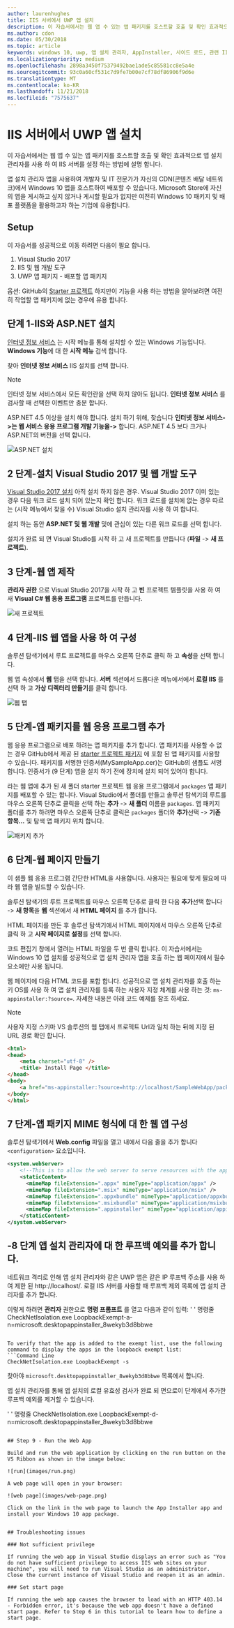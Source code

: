 ```yaml
---
author: laurenhughes
title: IIS 서버에서 UWP 앱 설치
description: 이 자습서에서는 웹 앱 수 있는 앱 패키지를 호스트할 호출 및 확인 효과적으로 앱 설치 관리자를 사용 하 여 IIS 서버를 설정 하는 방법에 설명 합니다.
ms.author: cdon
ms.date: 05/30/2018
ms.topic: article
keywords: windows 10, uwp, 앱 설치 관리자, AppInstaller, 사이드 로드, 관련 IIS 서버 설정, 선택적 패키지
ms.localizationpriority: medium
ms.openlocfilehash: 2898a3450f75379492bae1ade5c85581cc8e5a4e
ms.sourcegitcommit: 93c0a60cf531c7d9fe7b00e7cf78df86906f9d6e
ms.translationtype: MT
ms.contentlocale: ko-KR
ms.lasthandoff: 11/21/2018
ms.locfileid: "7575637"
---
```

# <a name="install-a-uwp-app-from-an-iis-server"></a>IIS 서버에서 UWP 앱 설치

이 자습서에서는 웹 앱 수 있는 앱 패키지를 호스트할 호출 및 확인 효과적으로 앱 설치 관리자를 사용 하 여 IIS 서버를 설정 하는 방법에 설명 합니다.

앱 설치 관리자 앱을 사용하여 개발자 및 IT 전문가가 자신의 CDN(콘텐츠 배달 네트워크)에서 Windows 10 앱을 호스트하여 배포할 수 있습니다. Microsoft Store에 자신의 앱을 게시하고 싶지 않거나 게시할 필요가 없지만 여전히 Windows 10 패키지 및 배포 플랫폼을 활용하고자 하는 기업에 유용합니다. 

## <a name="setup"></a>Setup

이 자습서를 성공적으로 이동 하려면 다음이 필요 합니다.

1. Visual Studio 2017  
2. IIS 및 웹 개발 도구 
3. UWP 앱 패키지 - 배포할 앱 패키지

옵션: GitHub의 [Starter 프로젝트](https://github.com/AppInstaller/MySampleWebApp) 하지만이 기능을 사용 하는 방법을 알아보려면 여전히 작업할 앱 패키지에 없는 경우에 유용 합니다.

## <a name="step-1---install-iis-and-aspnet"></a>단계 1-IIS와 ASP.NET 설치 

[인터넷 정보 서비스](https://www.iis.net/) 는 시작 메뉴를 통해 설치할 수 있는 Windows 기능입니다. **Windows 기능**에 대 한 **시작 메뉴** 검색 합니다.

찾아 **인터넷 정보 서비스** IIS 설치를 선택 합니다.

> [!NOTE]
> 인터넷 정보 서비스에서 모든 확인란을 선택 하지 않아도 됩니다. **인터넷 정보 서비스** 를 검사할 때 선택한 이벤트만 충분 합니다.

ASP.NET 4.5 이상을 설치 해야 합니다. 설치 하기 위해, 찾습니다 **인터넷 정보 서비스->는 웹 서비스 응용 프로그램 개발 기능을->** 합니다. ASP.NET 4.5 보다 크거나 ASP.NET의 버전을 선택 합니다.

![ASP.NET 설치](images/install-asp.png)

## <a name="step-2---install-visual-studio-2017-and-web-development-tools"></a>2 단계-설치 Visual Studio 2017 및 웹 개발 도구 

[Visual Studio 2017 설치](https://docs.microsoft.com/visualstudio/install/install-visual-studio) 아직 설치 하지 않은 경우. Visual Studio 2017 이미 있는 경우 다음 워크 로드 설치 되어 있는지 확인 합니다. 워크 로드를 설치에 없는 경우 따르는 (시작 메뉴에서 찾을 수) Visual Studio 설치 관리자를 사용 하 여 합니다.  

설치 하는 동안 **ASP.NET 및 웹 개발** 및에 관심이 있는 다른 워크 로드를 선택 합니다. 

설치가 완료 되 면 Visual Studio를 시작 하 고 새 프로젝트를 만듭니다 (**파일** -> **새 프로젝트**).

## <a name="step-3---build-a-web-app"></a>3 단계-웹 앱 제작

**관리자 권한** 으로 Visual Studio 2017을 시작 하 고 **빈** 프로젝트 템플릿을 사용 하 여 새 **Visual C# 웹 응용 프로그램** 프로젝트를 만듭니다. 

![새 프로젝트](images/sample-web-app.png)

## <a name="step-4---configure-iis-with-our-web-app"></a>4 단계-IIS 웹 앱을 사용 하 여 구성 

솔루션 탐색기에서 루트 프로젝트를 마우스 오른쪽 단추로 클릭 하 고 **속성**을 선택 합니다.

웹 앱 속성에서 **웹** 탭을 선택 합니다. **서버** 섹션에서 드롭다운 메뉴에서에서 **로컬 IIS** 를 선택 하 고 **가상 디렉터리 만들기**를 클릭 합니다. 

![웹 탭](images/web-tab.png)

## <a name="step-5---add-an-app-package-to-a-web-application"></a>5 단계-앱 패키지를 웹 응용 프로그램 추가 

웹 응용 프로그램으로 배포 하려는 앱 패키지를 추가 합니다. 앱 패키지를 사용할 수 없는 경우 GitHub에서 제공 된 [starter 프로젝트 패키지](https://github.com/AppInstaller/MySampleWebApp/tree/master/MySampleWebApp/packages) 에 포함 된 앱 패키지를 사용할 수 있습니다. 패키지를 서명한 인증서(MySampleApp.cer)는 GitHub의 샘플도 서명합니다. 인증서가 (9 단계) 앱을 설치 하기 전에 장치에 설치 되어 있어야 합니다.

라는 웹 앱에 추가 된 새 폴더 starter 프로젝트 웹 응용 프로그램에서 `packages` 앱 패키지를 배포할 수 있는 합니다. Visual Studio에서 폴더를 만들고 솔루션 탐색기의 루트를 마우스 오른쪽 단추로 클릭을 선택 하는 **추가** -> **새 폴더** 이름을 `packages`. 앱 패키지 폴더를 추가 하려면 마우스 오른쪽 단추로 클릭은 `packages` 폴더와 **추가**선택 -> **기존 항목...** 및 탐색 앱 패키지 위치 합니다. 

![패키지 추가](images/add-package.png)

## <a name="step-6---create-a-web-page"></a>6 단계-웹 페이지 만들기

이 샘플 웹 응용 프로그램 간단한 HTML을 사용합니다. 사용자는 필요에 맞게 필요에 따라 웹 앱을 빌드할 수 있습니다. 

솔루션 탐색기의 루트 프로젝트를 마우스 오른쪽 단추로 클릭 한 다음 **추가**선택 합니다 -> **새 항목**을 **웹** 섹션에서 새 **HTML 페이지** 를 추가 합니다.

HTML 페이지를 만든 후 솔루션 탐색기에서 HTML 페이지에서 마우스 오른쪽 단추로 클릭 하 고 **시작 페이지로 설정**를 선택 합니다.  

코드 편집기 창에서 열려는 HTML 파일을 두 번 클릭 합니다. 이 자습서에서는 Windows 10 앱 설치를 성공적으로 앱 설치 관리자 앱을 호출 하는 웹 페이지에서 필수 요소에만 사용 됩니다. 

웹 페이지에 다음 HTML 코드를 포함 합니다. 성공적으로 앱 설치 관리자를 호출 하는 키 OS를 사용 하 여 앱 설치 관리자를 등록 하는 사용자 지정 체계를 사용 하는 것: `ms-appinstaller:?source=`. 자세한 내용은 아래 코드 예제를 참조 하세요.

> [!NOTE]
> 사용자 지정 스키마 VS 솔루션의 웹 탭에서 프로젝트 Url과 일치 하는 뒤에 지정 된 URL 경로 확인 합니다.
 
```HTML
<html>
<head>
    <meta charset="utf-8" />
    <title> Install Page </title>
</head>
<body>
    <a href="ms-appinstaller:?source=http://localhost/SampleWebApp/packages/MySampleApp.appxbundle"> Install My Sample App</a>
</body>
</html>
```

## <a name="step-7---configure-the-web-app-for-app-package-mime-types"></a>7 단계-앱 패키지 MIME 형식에 대 한 웹 앱 구성

솔루션 탐색기에서 **Web.config** 파일을 열고 내에서 다음 줄을 추가 합니다 `<configuration>` 요소입니다. 

```xml
<system.webServer>
    <!--This is to allow the web server to serve resources with the appropriate file extension-->
    <staticContent>
      <mimeMap fileExtension=".appx" mimeType="application/appx" />
      <mimeMap fileExtension=".msix" mimeType="application/msix" />
      <mimeMap fileExtension=".appxbundle" mimeType="application/appxbundle" />
      <mimeMap fileExtension=".msixbundle" mimeType="application/msixbundle" />
      <mimeMap fileExtension=".appinstaller" mimeType="application/appinstaller" />
    </staticContent>
</system.webServer>
```

## <a name="step-8---add-loopback-exemption-for-app-installer"></a>-8 단계 앱 설치 관리자에 대 한 루프백 예외를 추가 합니다.

네트워크 격리로 인해 앱 설치 관리자와 같은 UWP 앱은 같은 IP 루프백 주소를 사용 하 여 제한 된 http://localhost/. 로컬 IIS 서버를 사용할 때 루프백 제외 목록에 앱 설치 관리자를 추가 합니다. 

이렇게 하려면 **관리자** 권한으로 **명령 프롬프트** 를 열고 다음과 같이 입력: ' ' 명령줄 CheckNetIsolation.exe LoopbackExempt-a-n=microsoft.desktopappinstaller_8wekyb3d8bbwe
```

To verify that the app is added to the exempt list, use the following command to display the apps in the loopback exempt list: 
```Command Line
CheckNetIsolation.exe LoopbackExempt -s
```

찾아야 `microsoft.desktopappinstaller_8wekyb3d8bbwe` 목록에서 합니다.

앱 설치 관리자를 통해 앱 설치의 로컬 유효성 검사가 완료 되 면으로이 단계에서 추가한 루프백 예외를 제거할 수 있습니다.

' ' 명령줄 CheckNetIsolation.exe LoopbackExempt-d-n=microsoft.desktopappinstaller_8wekyb3d8bbwe
```

## Step 9 - Run the Web App 

Build and run the web application by clicking on the run button on the VS Ribbon as shown in the image below:

![run](images/run.png)

A web page will open in your browser:

![web page](images/web-page.png)

Click on the link in the web page to launch the App Installer app and install your Windows 10 app package.


## Troubleshooting issues

### Not sufficient privilege 

If running the web app in Visual Studio displays an error such as "You do not have sufficient privilege to access IIS web sites on your machine", you will need to run Visual Studio as an administrator. Close the current instance of Visual Studio and reopen it as an admin.

### Set start page 

If running the web app causes the browser to load with an HTTP 403.14 - Forbidden error, it's because the web app doesn't have a defined start page. Refer to Step 6 in this tutorial to learn how to define a start page.
